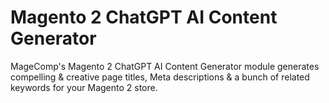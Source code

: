 # Magento 2 ChatGPT AI Content Generator
MageComp's Magento 2 ChatGPT AI Content Generator module generates compelling & creative page titles, Meta descriptions & a bunch of related keywords for your Magento 2 store.











